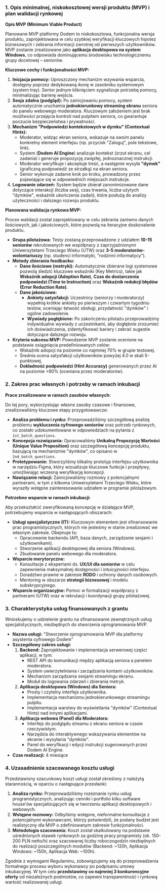 ### 1. Opis minimalnej, niskokosztowej wersji produktu (MVP) i plan walidacji rynkowej

**Opis MVP (Minimum Viable Product)**

Planowane MVP platformy Dodem to niskokosztowa, funkcjonalna wersja produktu, zaprojektowana w celu szybkiej weryfikacji kluczowych hipotez biznesowych i zebrania informacji zwrotnej od pierwszych użytkowników. MVP zostanie zrealizowane jako **aplikacja desktopowa na system Windows**, co odpowiada dominującemu środowisku technologicznemu grupy docelowej – seniorów.

**Kluczowe cechy i funkcjonalności MVP:**

1.  **Inicjacja pomocy:** Uproszczony mechanizm wzywania wsparcia, dostępny poprzez dedykowaną ikonę w zasobniku systemowym (system tray). Senior jednym kliknięciem sygnalizuje potrzebę pomocy, minimalizując barierę wejścia.
2.  **Sesja zdalna (podgląd):** Po zainicjowaniu pomocy, system automatycznie uruchamia **jednokierunkowy streaming ekranu** seniora do panelu webowego moderatora. Kluczowym założeniem jest brak możliwości przejęcia kontroli nad pulpitem seniora, co gwarantuje poczucie bezpieczeństwa i prywatności.
3.  **Mechanizm "Podpowiedzi kontekstowych w dymku" (Contextual Hints):**
    *   Moderator, widząc ekran seniora, wskazuje na swoim panelu konkretny element interfejsu (np. przycisk "Zaloguj", pole tekstowe, link).
    *   System (**Dodem AI Engine**) analizuje kontekst (zrzut ekranu, cel zadania) i generuje propozycję zwięzłej, jednoznacznej instrukcji.
    *   Moderator weryfikuje i akceptuje treść, a następnie wysyła **"dymek"** (graficzną podpowiedź ze strzałką) na ekran seniora.
    *   Senior wykonuje zadanie krok po kroku, prowadzony przez pojawiające się w odpowiednich miejscach instrukcje.
4.  **Logowanie zdarzeń:** System będzie zbierał zanonimizowane dane dotyczące interakcji (liczba sesji, czas trwania, liczba użytych "dymków", wskaźnik ukończenia zadań), które posłużą do analizy użyteczności i dalszego rozwoju produktu.

**Planowana walidacja rynkowa MVP:**

Proces walidacji został zaprojektowany w celu zebrania zarówno danych ilościowych, jak i jakościowych, które pozwolą na iteracyjne doskonalenie produktu.

*   **Grupa pilotażowa:** Testy zostaną przeprowadzone z udziałem **10-15 seniorów** rekrutowanych we współpracy z zaprzyjaźnionymi Uniwersytetami Trzeciego Wieku (UTW) oraz **3-5 moderatorów-wolontariuszy** (np. studenci informatyki, "rodzinni informatycy").
*   **Metody zbierania feedbacku:**
    *   **Dane ilościowe (metryki):** Automatycznie zbierane logi systemowe pozwolą śledzić kluczowe wskaźniki (Key Metrics), takie jak **Wskaźnik adopcji (Adoption Rate)**, **Czas do dostarczenia podpowiedzi (Time to Instruction)** oraz **Wskaźnik redukcji błędów (Error Reduction Rate)**.
    *   **Dane jakościowe:**
        *   **Ankiety satysfakcji:** Uczestnicy (seniorzy i moderatorzy) wypełnią krótkie ankiety po pierwszym i czwartym tygodniu testów, oceniając łatwość obsługi, przydatność "dymków" i ogólne zadowolenie.
        *   **Wywiady pogłębione:** Po zakończeniu pilotażu przeprowadzimy indywidualne wywiady z uczestnikami, aby dogłębnie zrozumieć ich doświadczenia, zidentyfikować bariery i zebrać sugestie dotyczące dalszego rozwoju.
*   **Kryteria sukcesu MVP:** Powodzenie MVP zostanie ocenione na podstawie osiągnięcia predefiniowanych celów:
    *   Wskaźnik adopcji na poziomie co najmniej 70% w grupie testowej.
    *   Średnia ocena satysfakcji użytkowników powyżej 4.0 w skali 5-punktowej.
    *   **Dokładność podpowiedzi (Hint Accuracy)** generowanych przez AI na poziomie >80% (oceniana przez moderatorów).

### 2. Zakres prac własnych i potrzeby w ramach inkubacji

**Prace zrealizowane w ramach zasobów własnych:**

Do tej pory, wykorzystując własne zasoby czasowe i finansowe, zrealizowaliśmy kluczowe etapy przygotowawcze:

*   **Analiza problemu i rynku:** Przeprowadziliśmy szczegółową analizę problemu **wykluczenia cyfrowego seniorów** oraz potrzeb rynkowych, co zostało udokumentowane w odpowiedziach na pytania z `1st_batch_questions`.
*   **Koncepcja rozwiązania:** Opracowaliśmy **Unikalną Propozycję Wartości (Unique Value Proposition)** oraz szczegółową koncepcję produktu, bazującą na mechanizmie "dymków", co opisano w `2nd_batch_questions`.
*   **Prototypowanie:** Stworzyliśmy klikalny prototyp interfejsu użytkownika w narzędziu Figma, który wizualizuje kluczowe funkcje i przepływy, umożliwiając wczesną weryfikację koncepcji.
*   **Nawiązanie relacji:** Zainicjowaliśmy rozmowy z potencjalnymi partnerami, w tym z kilkoma Uniwersytetami Trzeciego Wieku, które wyraziły wstępne zainteresowanie udziałem w programie pilotażowym.

**Potrzebne wsparcie w ramach inkubacji:**

Aby przekształcić zweryfikowaną koncepcję w działające MVP, potrzebujemy wsparcia w następujących obszarach:

*   **Usługi specjalistyczne (IT):** Kluczowym elementem jest sfinansowanie prac programistycznych, których nie jesteśmy w stanie zrealizować we własnym zakresie. Obejmuje to:
    *   Opracowanie backendu (API, baza danych, zarządzanie sesjami i użytkownikami).
    *   Stworzenie aplikacji desktopowej dla seniora (Windows).
    *   Zbudowanie panelu webowego dla moderatora.
*   **Wsparcie merytoryczne:**
    *   Konsultacje z ekspertami ds. **UX/UI dla seniorów** w celu zapewnienia maksymalnej dostępności i intuicyjności interfejsu.
    *   Doradztwo prawne w zakresie **RODO** i ochrony danych osobowych.
    *   Mentoring w obszarze **strategii biznesowej** i modelu subskrypcyjnego.
*   **Wsparcie organizacyjne:** Pomoc w formalizacji współpracy z partnerami (UTW) oraz w rekrutacji i koordynacji grupy pilotażowej.

### 3. Charakterystyka usług finansowanych z grantu

Wnioskujemy o udzielenie grantu na sfinansowanie zewnętrznych usług specjalistycznych, niezbędnych do stworzenia oprogramowania MVP.

*   **Nazwa usługi:** "Stworzenie oprogramowania MVP dla platformy asystenta cyfrowego Dodem"
*   **Szczegółowy zakres usługi:**
    1.  **Backend:** Zaprojektowanie i implementacja serwerowej części aplikacji, w tym:
        *   REST API do komunikacji między aplikacją seniora a panelem moderatora.
        *   System uwierzytelniania i zarządzania kontami użytkowników.
        *   Mechanizm zarządzania sesjami streamingu ekranu.
        *   Moduł do logowania zdarzeń i zbierania metryk.
    2.  **Aplikacja desktopowa (Windows) dla Seniora:**
        *   Prosty i czytelny interfejs użytkownika.
        *   Implementacja mechanizmu jednokierunkowego streamingu pulpitu.
        *   Implementacja warstwy do wyświetlania "dymków" (Contextual Hints) nad innymi aplikacjami.
    3.  **Aplikacja webowa (Panel) dla Moderatora:**
        *   Interfejs do podglądu streamu z ekranu seniora w czasie rzeczywistym.
        *   Narzędzia do interaktywnego wskazywania elementów na ekranie i wysyłania "dymków".
        *   Panel do weryfikacji i edycji instrukcji sugerowanych przez Dodem AI Engine.
*   **Czas realizacji:** 4 miesiące

### 4. Uzasadnienie szacowanego kosztu usługi

Przedstawiony szacunkowy koszt usługi został określony z należytą starannością, w oparciu o następujące przesłanki:

1.  **Analiza rynku:** Przeprowadziliśmy rozeznanie rynku usług programistycznych, analizując cenniki i portfolio kilku software house'ów specjalizujących się w tworzeniu aplikacji desktopowych i webowych.
2.  **Wstępne rozmowy:** Odbyliśmy wstępne, nieformalne konsultacje z potencjalnymi wykonawcami, którzy potwierdzili, że podany budżet jest realistyczny dla MVP o zdefiniowanym zakresie funkcjonalności.
3.  **Metodologia szacowania:** Koszt został skalkulowany na podstawie uśrednionych stawek rynkowych za godzinę pracy programisty (ok. 150-200 PLN netto/h) oraz szacowanej liczby roboczogodzin niezbędnych do realizacji poszczególnych modułów (Backend: ~120h, Aplikacja Windows: ~150h, Aplikacja Web: ~100h).

Zgodnie z wymogami Regulaminu, zobowiązujemy się do przeprowadzenia formalnego procesu wyboru wykonawcy po podpisaniu umowy inkubacyjnej. W tym celu **przedstawimy co najmniej 3 konkurencyjne oferty** od niezależnych podmiotów, co zapewni transparentność i rynkową wartość realizowanej usługi.
